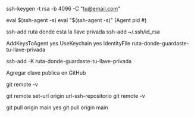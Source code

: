 <!-- Windows -->
ssh-keygen -t rsa -b 4096 -C "tu@email.com"

eval $(ssh-agent -s)
eval "$(ssh-agent -s)"
(Agent pid #)

ssh-add ruta donde esta la llave privada
ssh-add ~/.ssh/id_rsa

<!-- Linux -->
AddKeysToAgent yes
UseKeychain yes
IdentityFile ruta-donde-guardaste-tu-llave-privada

ssh-add -K ruta-donde-guardaste-tu-llave-privada

<!-- Repositorio -->
Agregar clave publica en GitHub

git remote -v

git remote set-url origin url-ssh-repositorio
git remote -v

git pull origin main
yes
git pull origin main